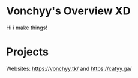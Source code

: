 # Vonchyy's Overview XD

Hi i make things!
 
# Projects
Websites: https://vonchyy.tk/ and https://catyy.ga/
